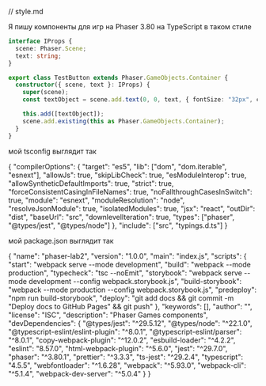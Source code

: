 // style.md

Я пишу компоненты для игр на Phaser 3.80 на TypeScript в таком стиле

```typescript
interface IProps {
  scene: Phaser.Scene;
  text: string;
}

export class TestButton extends Phaser.GameObjects.Container {
  constructor({ scene, text }: IProps) {
    super(scene);
    const textObject = scene.add.text(0, 0, text, { fontSize: "32px", color: "#dedede" });

    this.add([textObject]);
    scene.add.existing(this as Phaser.GameObjects.Container);
  }
}
```

мой tsconfig выглядит так

{
"compilerOptions": {
"target": "es5",
"lib": ["dom", "dom.iterable", "esnext"],
"allowJs": true,
"skipLibCheck": true,
"esModuleInterop": true,
"allowSyntheticDefaultImports": true,
"strict": true,
"forceConsistentCasingInFileNames": true,
"noFallthroughCasesInSwitch": true,
"module": "esnext",
"moduleResolution": "node",
"resolveJsonModule": true,
"isolatedModules": true,
"jsx": "react",
"outDir": "dist",
"baseUrl": "src",
"downlevelIteration": true,
"types": ["phaser", "@types/jest", "@types/node"]
},
"include": ["src", "typings.d.ts"]
}


мой package.json выглядит так

{
"name": "phaser-lab2",
"version": "1.0.0",
"main": "index.js",
"scripts": {
"start": "webpack serve --mode development",
"build": "webpack --mode production",
"typecheck": "tsc --noEmit",
"storybook": "webpack serve --mode development --config webpack.storybook.js",
"build-storybook": "webpack --mode production --config webpack.storybook.js",
"predeploy": "npm run build-storybook",
"deploy": "git add docs && git commit -m \"Deploy docs to GitHub Pages\" && git push"
},
"keywords": [],
"author": "",
"license": "ISC",
"description": "Phaser Games components",
"devDependencies": {
"@types/jest": "^29.5.12",
"@types/node": "^22.1.0",
"@typescript-eslint/eslint-plugin": "^8.0.1",
"@typescript-eslint/parser": "^8.0.1",
"copy-webpack-plugin": "^12.0.2",
"esbuild-loader": "^4.2.2",
"eslint": "8.57.0",
"html-webpack-plugin": "^5.6.0",
"jest": "^29.7.0",
"phaser": "^3.80.1",
"prettier": "^3.3.3",
"ts-jest": "^29.2.4",
"typescript": "4.5.5",
"webfontloader": "^1.6.28",
"webpack": "^5.93.0",
"webpack-cli": "^5.1.4",
"webpack-dev-server": "^5.0.4"
}
}